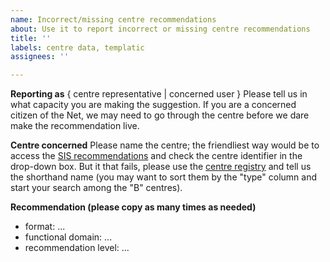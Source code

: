 ```yaml
---
name: Incorrect/missing centre recommendations
about: Use it to report incorrect or missing centre recommendations
title: ''
labels: centre data, templatic
assignees: ''

---
```


**Reporting as**
{ centre representative | concerned user }
Please tell us in what capacity you are making the suggestion. If you are a concerned citizen of the Net, we may need to go through the centre before we dare make the recommendation live.

**Centre concerned**
Please name the centre; the friendliest way would be to access the [SIS recommendations](https://clarin.ids-mannheim.de/standards/views/recommended-formats-with-search.xq) and check the centre identifier in the drop-down box. But it that fails, please use the [centre registry](https://centres.clarin.eu/) and tell us the shorthand name (you may want to sort them by the "type" column and start your search among the "B" centres).

**Recommendation (please copy as many times as needed)**
- format: ...
- functional domain: ...
- recommendation level: ...

